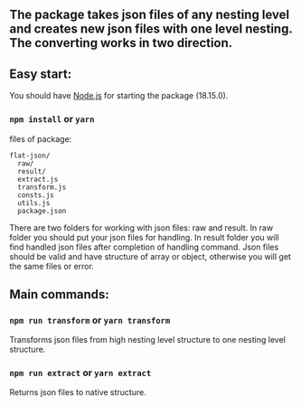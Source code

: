 ## The package takes json files of any nesting level and creates new json files with one level nesting. The converting works in two direction.

## Easy start:

You should have [Node.js](https://nodejs.org/) for starting the package (18.15.0).

### `npm install` or `yarn`

files of package:

```
flat-json/
  raw/
  result/
  extract.js
  transform.js
  consts.js
  utils.js
  package.json
```

There are two folders for working with json files: raw and result. In raw folder you should put your json files for handling. In result folder you will find handled json files after completion of handling command. Json files should be valid and have structure of array or object, otherwise you will get the same files or error.

## Main commands:

### `npm run transform` or `yarn transform`
Transforms json files from high nesting level structure to one nesting level structure.

### `npm run extract` or `yarn extract`
Returns json files to native structure.
